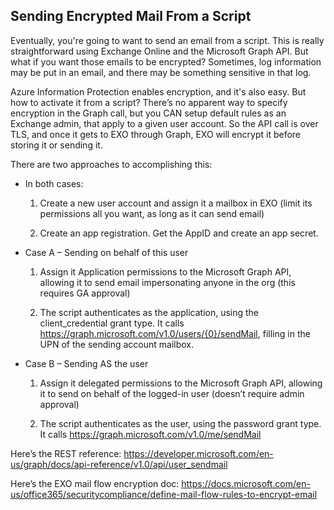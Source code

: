 ## Sending Encrypted Mail From a Script

Eventually, you're going to want to send an email from a script. This is really straightforward using Exchange Online and the Microsoft Graph API. But what if you want those emails to be encrypted? Sometimes, log information may be put in an email, and there may be something sensitive in that log.

Azure Information Protection enables encryption, and it's also easy. But how to activate it from a script? There’s no apparent way to specify encryption in the Graph call, but you CAN setup default rules as an Exchange admin, that apply to a given user account. So the API call is over TLS, and once it gets to EXO through Graph, EXO will encrypt it before storing it or sending it.

There are two approaches to accomplishing this:

*	In both cases:
     
    1.	Create a new user account and assign it a mailbox in EXO (limit its permissions all you want, as long as it can send email)
    
    2.	Create an app registration. Get the AppID and create an app secret.
    
*	Case A – Sending on behalf of this user
    
    1.  Assign it Application permissions to the Microsoft Graph API, allowing it to send email impersonating anyone in the org (this requires GA approval)

    2.	The script authenticates as the application, using the client_credential grant type. It calls https://graph.microsoft.com/v1.0/users/{0}/sendMail, filling in the UPN of the sending account mailbox.
    
*	Case B – Sending AS the user
    
    1.  Assign it delegated permissions to the Microsoft Graph API, allowing it to send on behalf of the logged-in user (doesn’t require admin approval)

    2.	The script authenticates as the user, using the password grant type. It calls https://graph.microsoft.com/v1.0/me/sendMail

Here’s the REST reference:
https://developer.microsoft.com/en-us/graph/docs/api-reference/v1.0/api/user_sendmail

Here’s the EXO mail flow encryption doc:
https://docs.microsoft.com/en-us/office365/securitycompliance/define-mail-flow-rules-to-encrypt-email
